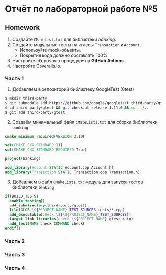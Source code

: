 # Отчёт по лабораторной работе №5

## Homework

1. Создайте `CMakeList.txt` для библиотеки *banking*.
2. Создайте модульные тесты на классы `Transaction` и `Account`.
    * Используйте mock-объекты.
    * Покрытие кода должно составлять 100%.
3. Настройте сборочную процедуру на **GitHub Actions**.
4. Настройте Coveralls.io.

### Часть 1

1. Добавляем в репозиторий библиотеку GoogleTest (Gtest)

```sh
$ mkdir third-party
$ git submodule add https://github.com/google/googletest third-party/gtest
$ cd third-party/gtest && git checkout release-1.11.0 && cd ../..
$ git add third-party/gtest
```

2. Создаём минимальный файл `CMakeLists.txt` для сборки библиотеки `banking`

```cmake
cmake_minimum_required(VERSION 3.10)

set(CMAKE_CXX_STANDARD 11)
set(CMAKE_CXX_STANDARD_REQUIRED True)

project(banking)

add_library(Account STATIC Account.cpp Account.h)
add_library(Transaction STATIC Transaction.cpp Transaction.h)
```

3. Добавляем в файл `CMakeLists.txt` модуль для запуска тестов библиотеки `banking`

```cmake
if(BUILD_TESTS)
  enable_testing()
  add_subdirectory(third-party/gtest)
  file(GLOB \${PROJECT_NAME}_TEST_SOURCES tests/*.cpp)
  add_executable(check \${\${PROJECT_NAME}_TEST_SOURCES})
  target_link_libraries(check \${PROJECT_NAME} gtest_main)
  add_test(NAME check COMMAND check)
endif()
```

### Часть 2

### Часть 3

### Часть 4
